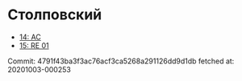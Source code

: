 # Столповский
- [14: AC](14.md)
- [15: RE 01](15.md)

Commit: 4791f43ba3f3ac76acf3ca5268a291126dd9d1db
 fetched at: 20201003-000253
